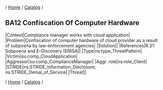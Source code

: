 / [Home](/acctp/) / [Catalog](/acctp/catalog/) /

## BA12 Confiscation Of Computer Hardware

|Context|Compliance manager works with cloud application|
|Problem|Confiscation of computer hardware of cloud provider as a result of subpoena by law-enforcement agencies|
|Solution||
|References|R.21: Subpoena and  E–Discovery [ENISA]|
|Type|ns:type_ThreatPattern|
|Victim|su:comp_CloudApplication|
|Aggressor|su:comp_ComplianceManager|
|Aggr. role|ns:role_Client|
|STRIDE|ns:STRIDE_Information_Disclosure;<br /> ns:STRIDE_Denial_of_Service|
|Threat||

/ [Home](/acctp/) / [Catalog](/acctp/catalog/) /
